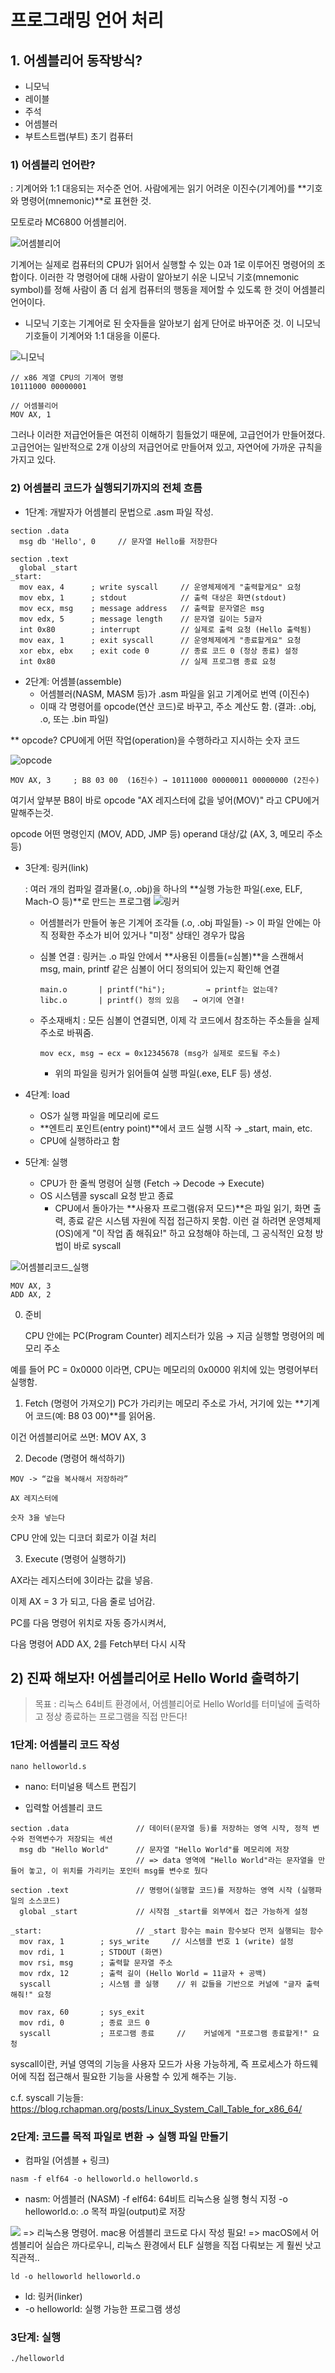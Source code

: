 # 프로그래밍 언어 처리

## 1. 어셈블리어 동작방식?

- 니모닉
- 레이블
- 주석
- 어셈블러
- 부트스트랩(부트) 초기 컴퓨터
<!--
- css 부트스트랩의 어원?!
-->
### 1) 어셈블리 언어란?

: 기계어와 1:1 대응되는 저수준 언어. 사람에게는 읽기 어려운 이진수(기계어)를 **기호와 명령어(mnemonic)**로 표현한 것.

모토로라 MC6800 어셈블리어.

![어셈블리어](https://upload.wikimedia.org/wikipedia/commons/thumb/f/f3/Motorola_6800_Assembly_Language.png/960px-Motorola_6800_Assembly_Language.png)

기계어는 실제로 컴퓨터의 CPU가 읽어서 실행할 수 있는 0과 1로 이루어진 명령어의 조합이다.
이러한 각 명령어에 대해 사람이 알아보기 쉬운 니모닉 기호(mnemonic symbol)를 정해 사람이 좀 더 쉽게 컴퓨터의 행동을 제어할 수 있도록 한 것이 어셈블리 언어이다.

- 니모닉 기호는 기계어로 된 숫자들을 알아보기 쉽게 단어로 바꾸어준 것. 이 니모닉 기호들이 기계어와 1:1 대응을 이룬다.

![니모닉](https://miro.medium.com/v2/resize:fit:1292/format:webp/1*CMuWMZ71OgxL4yW79nPgWw.png)

```
// x86 계열 CPU의 기계어 명령
10111000 00000001

// 어셈블리어
MOV AX, 1
```

그러나 이러한 저급언어들은 여전히 이해하기 힘들었기 때문에, 고급언어가 만들어졌다.
고급언어는 일반적으로 2개 이상의 저급언어로 만들어져 있고, 자연어에 가까운 규칙을 가지고 있다.

### 2) 어셈블리 코드가 실행되기까지의 전체 흐름

- 1단계: 개발자가 어셈블리 문법으로 .asm 파일 작성.

```
section .data
  msg db 'Hello', 0     // 문자열 Hello를 저장한다

section .text
  global _start
_start:
  mov eax, 4      ; write syscall     // 운영체제에게 "출력할게요" 요청
  mov ebx, 1      ; stdout            // 출력 대상은 화면(stdout)
  mov ecx, msg    ; message address   // 출력할 문자열은 msg
  mov edx, 5      ; message length    // 문자열 길이는 5글자
  int 0x80        ; interrupt         // 실제로 출력 요청 (Hello 출력됨)
  mov eax, 1      ; exit syscall      // 운영체제에게 "종료할게요" 요청
  xor ebx, ebx    ; exit code 0       // 종료 코드 0 (정상 종료) 설정
  int 0x80                            // 실제 프로그램 종료 요청
```

- 2단계: 어셈블(assemble)
  - 어셈블러(NASM, MASM 등)가 .asm 파일을 읽고 기계어로 번역 (이진수)
  - 이때 각 명령어를 opcode(연산 코드)로 바꾸고, 주소 계산도 함. (결과: .obj, .o, 또는 .bin 파일)

\*\* opcode?
CPU에게 어떤 작업(operation)을 수행하라고 지시하는 숫자 코드

![opcode](https://www.learncomputerscienceonline.com/wp-content/uploads/2021/04/Instruction-Addressing-Modes.jpg)

```
MOV AX, 3     ; B8 03 00  (16진수) → 10111000 00000011 00000000 (2진수)
```

여기서 앞부분 B8이 바로 opcode
"AX 레지스터에 값을 넣어(MOV)" 라고 CPU에거 말해주는것.

opcode 어떤 명령인지 (MOV, ADD, JMP 등)
operand 대상/값 (AX, 3, 메모리 주소 등)

- 3단계: 링커(link)

  : 여러 개의 컴파일 결과물(.o, .obj)을 하나의 **실행 가능한 파일(.exe, ELF, Mach-O 등)**로 만드는 프로그램
  ![링커](https://null.53bits.co.uk/uploads/programming/assembly/assemble-link-load/Assemble_Link_Load.png)

  - 어셈블러가 만들어 놓은 기계어 조각들 (.o, .obj 파일들) -> 이 파일 안에는 아직 정확한 주소가 비어 있거나 "미정" 상태인 경우가 많음
  - 심볼 연결 : 링커는 .o 파일 안에서 **사용된 이름들(=심볼)**을 스캔해서 msg, main, printf 같은 심볼이 어디 정의되어 있는지 확인해 연결

    ```
    main.o       | printf("hi");         → printf는 없는데?
    libc.o       | printf() 정의 있음   → 여기에 연결!
    ```

  - 주소재배치 : 모든 심볼이 연결되면, 이제 각 코드에서 참조하는 주소들을 실제 주소로 바꿔줌.

    ```
    mov ecx, msg → ecx = 0x12345678 (msg가 실제로 로드될 주소)
    ```

    - 위의 파일을 링커가 읽어들여 실행 파일(.exe, ELF 등) 생성.

- 4단계: load

  - OS가 실행 파일을 메모리에 로드
  - **엔트리 포인트(entry point)**에서 코드 실행 시작 → \_start, main, etc.
  - CPU에 실행하라고 함

- 5단계: 실행
  - CPU가 한 줄씩 명령어 실행 (Fetch → Decode → Execute)
  - OS 시스템콜 syscall 요청 받고 종료
    - CPU에서 돌아가는 **사용자 프로그램(유저 모드)**은 파일 읽기, 화면 출력, 종료 같은 시스템 자원에 직접 접근하지 못함.
      이런 걸 하려면 운영체제(OS)에게 "이 작업 좀 해줘요!" 하고 요청해야 하는데,
      그 공식적인 요청 방법이 바로 syscall

![어셈블리코드_실행](https://t2.daumcdn.net/thumb/R720x0/?fname=http://t1.daumcdn.net/brunch/service/user/1dLN/image/SsnvdXg7HUrjCyweuli-Qgku-CM.png)

```
MOV AX, 3
ADD AX, 2
```

0. 준비

   CPU 안에는 PC(Program Counter) 레지스터가 있음 → 지금 실행할 명령어의 메모리 주소

예를 들어 PC = 0x0000 이라면, CPU는 메모리의 0x0000 위치에 있는 명령어부터 실행함.

1. Fetch (명령어 가져오기)
   PC가 가리키는 메모리 주소로 가서, 거기에 있는 **기계어 코드(예: B8 03 00)**를 읽어옴.

이건 어셈블리어로 쓰면: MOV AX, 3

2. Decode (명령어 해석하기)

```
MOV -> “값을 복사해서 저장하라”

AX 레지스터에

숫자 3을 넣는다
```

CPU 안에 있는 디코더 회로가 이걸 처리

3. Execute (명령어 실행하기)

AX라는 레지스터에 3이라는 값을 넣음.

이제 AX = 3 가 되고, 다음 줄로 넘어감.

PC를 다음 명령어 위치로 자동 증가시켜서,

다음 명령어 ADD AX, 2를 Fetch부터 다시 시작

<!--
메모리 구조와 스택

인터럽트와 시스템 콜
-->

## 2) 진짜 해보자! 어셈블리어로 Hello World 출력하기

> 목표 : 리눅스 64비트 환경에서, 어셈블리어로 Hello World를 터미널에 출력하고 정상 종료하는 프로그램을 직접 만든다!

### 1단계: 어셈블리 코드 작성

```
nano helloworld.s
```

- nano: 터미널용 텍스트 편집기

- 입력할 어셈블리 코드

```
section .data               // 데이터(문자열 등)를 저장하는 영역 시작, 정적 변수와 전역변수가 저장되는 섹션
  msg db "Hello World"      // 문자열 "Hello World"를 메모리에 저장
                            // => data 영역에 "Hello World"라는 문자열을 만들어 놓고, 이 위치를 가리키는 포인터 msg를 변수로 뒀다

section .text               // 명령어(실행할 코드)를 저장하는 영역 시작 (실행파일의 소스코드)
  global _start             // 시작점 _start를 외부에서 접근 가능하게 설정

_start:                     // _start 함수는 main 함수보다 먼저 실행되는 함수
  mov rax, 1        ; sys_write     // 시스템콜 번호 1 (write) 설정
  mov rdi, 1        ; STDOUT (화면)
  mov rsi, msg      ; 출력할 문자열 주소
  mov rdx, 12       ; 출력 길이 (Hello World = 11글자 + 공백)
  syscall           ; 시스템 콜 실행    // 위 값들을 기반으로 커널에 "글자 출력해줘!" 요청

  mov rax, 60       ; sys_exit
  mov rdi, 0        ; 종료 코드 0
  syscall           ; 프로그램 종료     // 	커널에게 "프로그램 종료할게!" 요청

```

syscall이란, 커널 영역의 기능을 사용자 모드가 사용 가능하게, 즉 프로세스가 하드웨어에 직접 접근해서 필요한 기능을 사용할 수 있게 해주는 기능.

c.f. syscall 기능들:
https://blog.rchapman.org/posts/Linux_System_Call_Table_for_x86_64/

### 2단계: 코드를 목적 파일로 변환 → 실행 파일 만들기

- 컴파일 (어셈블 + 링크)

```
nasm -f elf64 -o helloworld.o helloworld.s
```

- nasm: 어셈블러 (NASM)
  -f elf64: 64비트 리눅스용 실행 형식 지정
  -o helloworld.o: .o 목적 파일(output)로 저장

![](../roum/assets/Screenshot%202025-04-24%20at%209.41.37 PM.png)
=> 리눅스용 명령어. mac용 어셈블리 코드로 다시 작성 필요!
=> macOS에서 어셈블리어 실습은 까다로우니, 리눅스 환경에서 ELF 실행을 직접 다뤄보는 게 훨씬 낫고 직관적..

```
ld -o helloworld helloworld.o
```

- ld: 링커(linker)
- -o helloworld: 실행 가능한 프로그램 생성

### 3단계: 실행

```
./helloworld
```

<!--
##고수준 언어
: 에셈블리 언어보다 더 높은 추상화 단계에서 작동함

- 컴파일러
- 컴파일
- 기계어 (목적코드)

## 구조적 프로그래밍
-->

